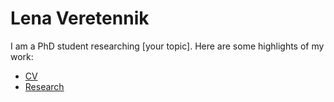 
# Lena Veretennik
I am a PhD student researching [your topic]. Here are some highlights of my work:


- [CV](./cv_veretennik_2024.pdf)
- [Research](./research)

